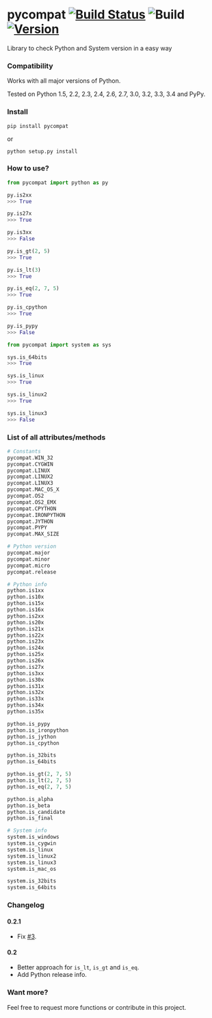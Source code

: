pycompat [![Build Status](https://travis-ci.org/alexandrevicenzi/pycompat.svg?branch=master)](https://travis-ci.org/alexandrevicenzi/pycompat) ![Build](https://codeship.com/projects/3a276a20-cff5-0132-fff1-7637bc41f5cd/status?branch=master) [![Version](https://pypip.in/version/pycompat/badge.png)](https://pypi.python.org/pypi/pycompat)
========

Library to check Python and System version in a easy way

### Compatibility

Works with all major versions of Python.

Tested on Python 1.5, 2.2, 2.3, 2.4, 2.6, 2.7, 3.0, 3.2, 3.3, 3.4 and PyPy.

### Install

`pip install pycompat`

or

`python setup.py install`

### How to use?

```python
from pycompat import python as py
```

```python
py.is2xx
>>> True
```

```python
py.is27x
>>> True
```

```python
py.is3xx
>>> False
```

```python
py.is_gt(2, 5)
>>> True
```

```python
py.is_lt(3)
>>> True
```

```python
py.is_eq(2, 7, 5)
>>> True
```

```python
py.is_cpython
>>> True
```

```python
py.is_pypy
>>> False
```

```python
from pycompat import system as sys
```

```python
sys.is_64bits
>>> True
```

```python
sys.is_linux
>>> True
```

```python
sys.is_linux2
>>> True
```

```python
sys.is_linux3
>>> False
```

### List of all attributes/methods

```python
# Constants
pycompat.WIN_32
pycompat.CYGWIN
pycompat.LINUX
pycompat.LINUX2
pycompat.LINUX3
pycompat.MAC_OS_X
pycompat.OS2
pycompat.OS2_EMX
pycompat.CPYTHON
pycompat.IRONPYTHON
pycompat.JYTHON
pycompat.PYPY
pycompat.MAX_SIZE

# Python version
pycompat.major
pycompat.minor
pycompat.micro
pycompat.release

# Python info
python.is1xx
python.is10x
python.is15x
python.is16x
python.is2xx
python.is20x
python.is21x
python.is22x
python.is23x
python.is24x
python.is25x
python.is26x
python.is27x
python.is3xx
python.is30x
python.is31x
python.is32x
python.is33x
python.is34x
python.is35x

python.is_pypy
python.is_ironpython
python.is_jython
python.is_cpython

python.is_32bits
python.is_64bits

python.is_gt(2, 7, 5)
python.is_lt(2, 7, 5)
python.is_eq(2, 7, 5)

python.is_alpha
python.is_beta
python.is_candidate
python.is_final

# System info
system.is_windows
system.is_cygwin
system.is_linux
system.is_linux2
system.is_linux3
system.is_mac_os

system.is_32bits
system.is_64bits
```

### Changelog

#### 0.2.1

- Fix [#3](https://github.com/alexandrevicenzi/pycompat/issues/3).

#### 0.2

- Better approach for `is_lt`, `is_gt` and `is_eq`.
- Add Python release info.

### Want more?

Feel free to request more functions or contribute in this project.

